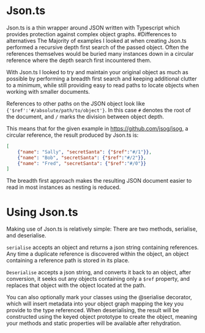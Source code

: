# Json.ts
Json.ts is a thin wrapper around JSON written with Typescript which provides protection against complex object graphs.
#Differences to alternatives
The Majority of examples I looked at when creating Json.ts performed a recursive depth first search of the passed object. Often the references themselves would be buried many instances down in a circular reference where the depth search first incountered them.

With Json.ts I looked to try and maintain your original object as much as possible by performing a breadth first search and keeping additional clutter to a minimum, while still providing easy to read paths to locate objects when working with smaller documents.

References to other paths on the JSON object look like ``{'$ref':'#/absolute/path/to/object'}``. In this case ``#`` denotes the root of the document, and ``/`` marks the division between object depth.

This means that for the given example in https://github.com/jsog/jsog, a circular reference, the result produced by Json.ts is:

```json
[
    {"name": "Sally", "secretSanta": {"$ref":"#/1"}},
    {"name": "Bob", "secretSanta": {"$ref":"#/2"}},
    {"name": "Fred", "secretSanta": {"$ref":"#/0"}}
]
```

The breadth first approach makes the resulting JSON document easier to read in most instances as nesting is reduced.

# Using Json.ts

Making use of Json.ts is relatively simple: There are two methods, serialise, and deserialise.

``serialise`` accepts an object and returns a json string containing references. Any time a duplicate reference is discovered within the object, an object containing a reference path is stored in its place.

``Deserialise`` accepts a json string, and converts it back to an object, after conversion, it seeks out any objects containing only a ``$ref`` property, and replaces that object with the object located at the path.

You can also optionally mark your classes using the @serialise decorator, which will insert metadata into your object graph mapping the key you provide to the type referenced. When deserialising, the result will be constructed using the keyed object prototype to create the object, meaning your methods and static properties will be available after rehydration.
